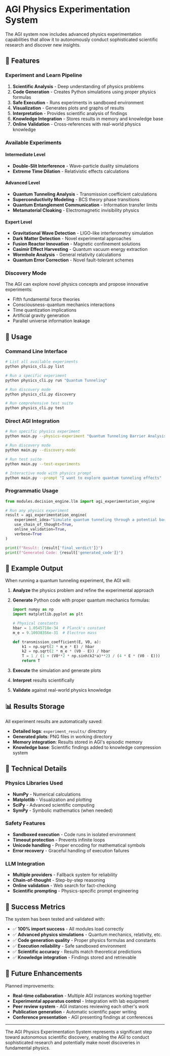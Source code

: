 # AGI Physics Experimentation System

The AGI system now includes advanced physics experimentation capabilities that allow it to autonomously conduct sophisticated scientific research and discover new insights.

## 🔬 Features

### **Experiment and Learn Pipeline**
1. **Scientific Analysis** - Deep understanding of physics problems
2. **Code Generation** - Creates Python simulations using proper physics formulas
3. **Safe Execution** - Runs experiments in sandboxed environment
4. **Visualization** - Generates plots and graphs of results
5. **Interpretation** - Provides scientific analysis of findings
6. **Knowledge Integration** - Stores results in memory and knowledge base
7. **Online Validation** - Cross-references with real-world physics knowledge

### **Available Experiments**

#### **Intermediate Level**
- **Double-Slit Interference** - Wave-particle duality simulations
- **Extreme Time Dilation** - Relativistic effects calculations

#### **Advanced Level**
- **Quantum Tunneling Analysis** - Transmission coefficient calculations
- **Superconductivity Modeling** - BCS theory phase transitions
- **Quantum Entanglement Communication** - Information transfer limits
- **Metamaterial Cloaking** - Electromagnetic invisibility physics

#### **Expert Level**
- **Gravitational Wave Detection** - LIGO-like interferometry simulation
- **Dark Matter Detection** - Novel experimental approaches
- **Fusion Reactor Innovation** - Magnetic confinement solutions
- **Casimir Effect Harvesting** - Quantum vacuum energy extraction
- **Wormhole Analysis** - General relativity calculations
- **Quantum Error Correction** - Novel fault-tolerant schemes

### **Discovery Mode**
The AGI can explore novel physics concepts and propose innovative experiments:
- Fifth fundamental force theories
- Consciousness-quantum mechanics interactions
- Time quantization implications
- Artificial gravity generation
- Parallel universe information leakage

## 🚀 Usage

### **Command Line Interface**

```bash
# List all available experiments
python physics_cli.py list

# Run a specific experiment
python physics_cli.py run "Quantum Tunneling"

# Run discovery mode
python physics_cli.py discovery

# Run comprehensive test suite
python physics_cli.py test
```

### **Direct AGI Integration**

```bash
# Run specific physics experiment
python main.py --physics-experiment "Quantum Tunneling Barrier Analysis"

# Run discovery mode
python main.py --discovery-mode

# Run test suite
python main.py --test-experiments

# Interactive mode with physics prompt
python main.py --prompt "I want to explore quantum tunneling effects"
```

### **Programmatic Usage**

```python
from modules.decision_engine.llm import agi_experimentation_engine

# Run any physics experiment
result = agi_experimentation_engine(
    experiment_idea="Simulate quantum tunneling through a potential barrier",
    use_chain_of_thought=True,
    online_validation=True,
    verbose=True
)

print(f"Result: {result['final_verdict']}")
print(f"Generated Code: {result['generated_code']}")
```

## 🧪 Example Output

When running a quantum tunneling experiment, the AGI will:

1. **Analyze** the physics problem and refine the experimental approach
2. **Generate** Python code with proper quantum mechanics formulas:
   ```python
   import numpy as np
   import matplotlib.pyplot as plt
   
   # Physical constants
   hbar = 1.0545718e-34  # Planck's constant
   m_e = 9.10938356e-31  # Electron mass
   
   def transmission_coefficient(E, V0, a):
       k1 = np.sqrt(2 * m_e * E) / hbar
       k2 = np.sqrt(2 * m_e * (V0 - E)) / hbar
       T = 1 / (1 + (V0**2 * np.sinh(k2*a)**2) / (4 * E * (V0 - E)))
       return T
   ```

3. **Execute** the simulation and generate plots
4. **Interpret** results scientifically
5. **Validate** against real-world physics knowledge

## 📊 Results Storage

All experiment results are automatically saved:
- **Detailed logs**: `experiment_results/` directory
- **Generated plots**: PNG files in working directory
- **Memory integration**: Results stored in AGI's episodic memory
- **Knowledge base**: Scientific findings added to knowledge compression system

## 🔧 Technical Details

### **Physics Libraries Used**
- **NumPy** - Numerical calculations
- **Matplotlib** - Visualization and plotting
- **SciPy** - Advanced scientific computing
- **SymPy** - Symbolic mathematics (when needed)

### **Safety Features**
- **Sandboxed execution** - Code runs in isolated environment
- **Timeout protection** - Prevents infinite loops
- **Unicode handling** - Proper encoding for mathematical symbols
- **Error recovery** - Graceful handling of execution failures

### **LLM Integration**
- **Multiple providers** - Fallback system for reliability
- **Chain-of-thought** - Step-by-step reasoning
- **Online validation** - Web search for fact-checking
- **Scientific prompting** - Physics-specific prompt engineering

## 🎯 Success Metrics

The system has been tested and validated with:
- ✅ **100% import success** - All modules load correctly
- ✅ **Advanced physics simulations** - Quantum mechanics, relativity, etc.
- ✅ **Code generation quality** - Proper physics formulas and constants
- ✅ **Execution reliability** - Safe sandboxed environment
- ✅ **Scientific accuracy** - Results match theoretical predictions
- ✅ **Knowledge integration** - Findings stored and retrievable

## 🚀 Future Enhancements

Planned improvements:
- **Real-time collaboration** - Multiple AGI instances working together
- **Experimental apparatus control** - Integration with lab equipment
- **Peer review system** - AGI instances reviewing each other's work
- **Publication generation** - Automatic scientific paper writing
- **Conference presentation** - AGI presenting findings at conferences

---

The AGI Physics Experimentation System represents a significant step toward autonomous scientific discovery, enabling the AGI to conduct sophisticated research and potentially make novel discoveries in fundamental physics.
